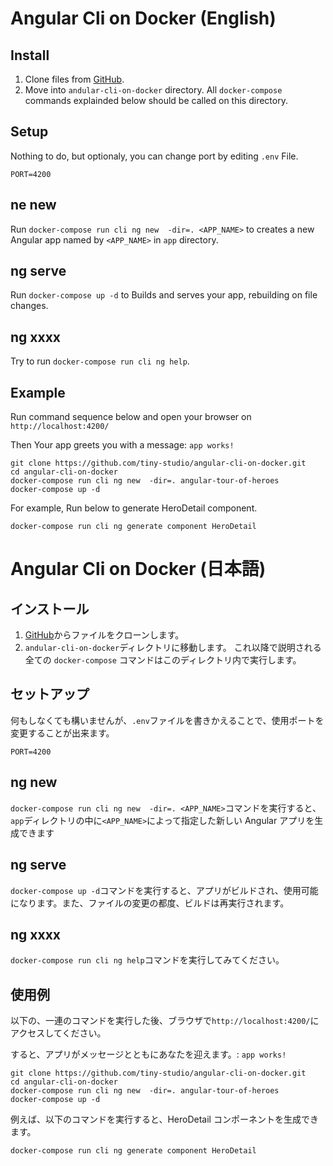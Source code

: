 # Angular Cli on Docker (English)

## Install
1. Clone files from [GitHub](https://github.com/tiny-studio/angular-cli-on-docker).
2. Move into `andular-cli-on-docker` directory. All `docker-compose` commands explainded below should be called on this directory.

## Setup

Nothing to do, but optionaly, you can change port by editing `.env` File.

```
PORT=4200
```

## ne new

Run `docker-compose run cli ng new  -dir=. <APP_NAME>` to creates  a new Angular app named by `<APP_NAME>` in `app` directory.

## ng serve

Run `docker-compose up -d` to Builds and serves your app, rebuilding on file changes.

## ng xxxx

Try to run `docker-compose run cli ng help`.

## Example
Run command sequence below and open your browser on `http://localhost:4200/`

Then Your app greets you with a message: `app works! ` 

```
git clone https://github.com/tiny-studio/angular-cli-on-docker.git
cd angular-cli-on-docker
docker-compose run cli ng new  -dir=. angular-tour-of-heroes
docker-compose up -d
```

For example, Run below to generate HeroDetail component.

```
docker-compose run cli ng generate component HeroDetail
```

# Angular Cli on Docker (日本語)

## インストール
1. [GitHub](https://github.com/tiny-studio/angular-cli-on-docker)からファイルをクローンします。
2. `andular-cli-on-docker`ディレクトリに移動します。 これ以降で説明される全ての `docker-compose` コマンドはこのディレクトリ内で実行します。

## セットアップ

何もしなくても構いませんが、`.env`ファイルを書きかえることで、使用ポートを変更することが出来ます。

```
PORT=4200
```

## ng new

`docker-compose run cli ng new  -dir=. <APP_NAME>`コマンドを実行すると、`app`ディレクトリの中に`<APP_NAME>`によって指定した新しい Angular アプリを生成できます

## ng serve

`docker-compose up -d`コマンドを実行すると、アプリがビルドされ、使用可能になります。また、ファイルの変更の都度、ビルドは再実行されます。

## ng xxxx

`docker-compose run cli ng help`コマンドを実行してみてください。

## 使用例
以下の、一連のコマンドを実行した後、ブラウザで`http://localhost:4200/`にアクセスしてください。

すると、アプリがメッセージとともにあなたを迎えます。: `app works! ` 

```
git clone https://github.com/tiny-studio/angular-cli-on-docker.git
cd angular-cli-on-docker
docker-compose run cli ng new  -dir=. angular-tour-of-heroes
docker-compose up -d
```

例えば、以下のコマンドを実行すると、HeroDetail コンポーネントを生成できます。

```
docker-compose run cli ng generate component HeroDetail
```
